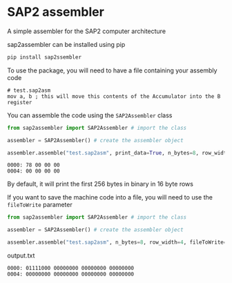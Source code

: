 # SAP2 assembler

A simple assembler for the SAP2 computer architecture

sap2assembler can be installed using pip

``` bash
pip install sap2ssembler
```

To use the package, you will need to have a file containing your assembly code

``` 
# test.sap2asm
mov a, b ; this will move this contents of the Accumulator into the B register
```

You can assemble the code using the ``SAP2Assembler`` class

``` python
from sap2assembler import SAP2Assembler # import the class

assembler = SAP2Assembler() # create the assembler object

assembler.assemble("test.sap2asm", print_data=True, n_bytes=8, row_width=4) # assemble and print the first 8 bytes in hex in 4 byte rows
```
```
0000: 78 00 00 00
0004: 00 00 00 00
```

By default, it will print the first 256 bytes in binary in 16 byte rows

If you want to save the machine code into a file, you will need to use the ```fileToWrite``` parameter

``` python
from sap2assembler import SAP2Assembler # import the class

assembler = SAP2Assembler() # create the assembler object

assembler.assemble("test.sap2asm", n_bytes=8, row_width=4, fileToWrite="output.txt") # save the assembled code into output.txt
```
output.txt
```
0000: 01111000 00000000 00000000 00000000
0004: 00000000 00000000 00000000 00000000
```




